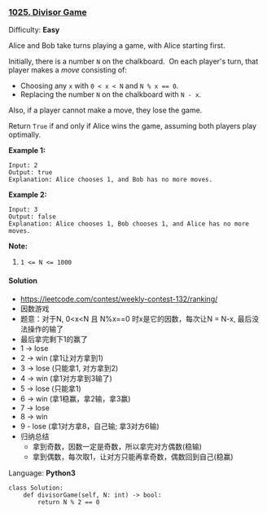 ### [1025\. Divisor Game](https://leetcode.com/contest/weekly-contest-132/problems/divisor-game/)

Difficulty: **Easy**

Alice and Bob take turns playing a game, with Alice starting first.

Initially, there is a number `N` on the chalkboard.  On each player's turn, that player makes a _move_ consisting of:

*   Choosing any `x` with `0 < x < N` and `N % x == 0`.
*   Replacing the number `N` on the chalkboard with `N - x`.

Also, if a player cannot make a move, they lose the game.

Return `True` if and only if Alice wins the game, assuming both players play optimally.


**Example 1:**

```
Input: 2
Output: true
Explanation: Alice chooses 1, and Bob has no more moves.
```


**Example 2:**

```
Input: 3
Output: false
Explanation: Alice chooses 1, Bob chooses 1, and Alice has no more moves.
```

**Note:**

1.  `1 <= N <= 1000`


#### Solution
- https://leetcode.com/contest/weekly-contest-132/ranking/
- 因数游戏
- 题意：对于N, 0<x<N 且 N%x==0 时x是它的因数，每次让N =  N-x, 最后没法操作的输了
- 最后拿完剩下1的赢了
 - 1 -> lose
 - 2 -> win (拿1让对方拿到1)
 - 3 -> lose (只能拿1, 对方拿到2)
 - 4 -> win (拿1对方拿到3输了)
 - 5 -> lose (只能拿1)
 - 6 -> win (拿1稳赢，拿2输，拿3赢)
 - 7 -> lose
 - 8 -> win
 - 9 - lose (拿1对方拿8，自己输; 拿3对方6输)
 - 归纳总结
    - 拿到奇数，因数一定是奇数，所以拿完对方偶数(稳输)
    - 拿到偶数，每次取1，让对方只能再拿奇数，偶数回到自己(稳赢)
 
 

Language: **Python3**

```python3
class Solution:
    def divisorGame(self, N: int) -> bool:
        return N % 2 == 0
​
```